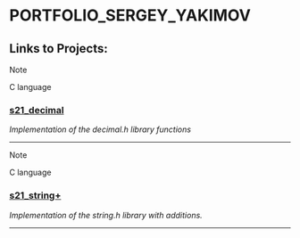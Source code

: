 # PORTFOLIO_SERGEY_YAKIMOV
## Links to Projects:

> [!NOTE]
> C language
### [s21_decimal](https://github.com/Garjelin/s21_decimal/)

_Implementation of the decimal.h library functions_

---

> [!NOTE]
> C language
### [s21_string+](https://github.com/Garjelin/s21_string/)

_Implementation of the string.h library with additions._

---

